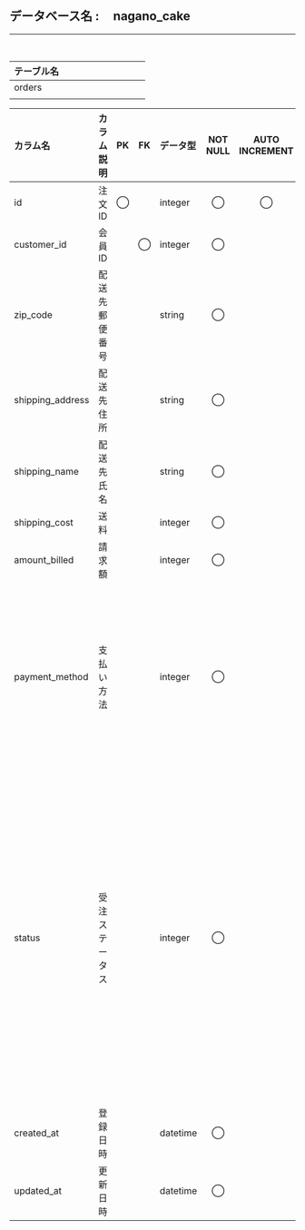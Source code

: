 <h2>データベース名 : &nbsp;&nbsp;&nbsp; nagano_cake</h2>

- - - -
<br>

								
| テーブル名 |     |     |     |     |     |     |     |     |     |
| :--------- | :-- | :-- | :-- | :-- | :-- | :-- | :-- | :-- | :-- |
| orders     |     |     |     |     |     |     |     |     |     |
|            |     |     |     |     |     |     |     |     |     |

| カラム名         | カラム説明     | PK  | FK  | データ型 | NOT NULL | AUTO INCREMENT | INDEX | DEFAULT | 備考                                                         |
| :--------------- | :------------- | :-: | :-: | :------- | :------: | :-------------: | :----: | :------ | :----------------------------------------------------------- |
| id               | 注文ID         |  ◯  |     | integer  |    ◯     | ◯              | ◯     |         |                                                              |
| customer_id      | 会員ID         |     |  ◯  | integer  |    ◯     |                |       |         |                                                              |
| zip_code         | 配送先郵便番号 |     |     | string   |    ◯     |                |       |         |                                                              |
| shipping_address | 配送先住所     |     |     | string   |    ◯     |                |       |         |                                                              |
| shipping_name    | 配送先氏名     |     |     | string   |    ◯     |                |       |         |                                                              |
| shipping_cost    | 送料           |     |     | integer  |    ◯     |                |       |         |                                                              |
| amount_billed    | 請求額         |     |     | integer  |    ◯     |                |       |         |                                                              |
| payment_method   | 支払い方法     |     |     | integer  |    ◯     |                |       | 0       | ”0:クレジットカード, 1:銀行振込”                             |
| status           | 受注ステータス |     |     | integer  |    ◯     |                |       | 0       | "0:入金待ち, 1:入金確認, 2:製作中, 3:発送準備中, 4:発送済み" |
| created_at       | 登録日時       |     |     | datetime |    ◯     |                |       | now     |                                                              |
| updated_at       | 更新日時       |     |     | datetime |    ◯     |                |       | now     |                                                              |